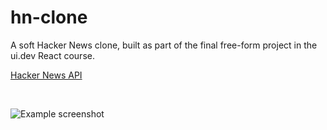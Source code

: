 # hn-clone

A soft Hacker News clone, built as part of the final free-form project in the ui.dev React course.

[Hacker News API](https://github.com/HackerNews/API)

&nbsp;

![Example screenshot](https://i.imgur.com/GBv5xPf.png)
